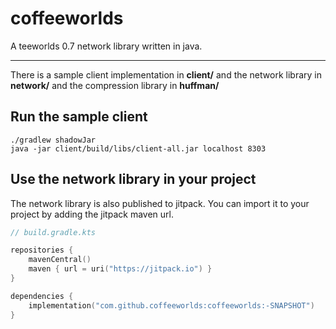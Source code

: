 # coffeeworlds

A teeworlds 0.7 network library written in java.

---

There is a sample client implementation in **client/** and the network library in **network/** and the compression library in **huffman/**

## Run the sample client

```
./gradlew shadowJar
java -jar client/build/libs/client-all.jar localhost 8303
```

## Use the network library in your project

The network library is also published to jitpack. You can import it to your project by adding the jitpack maven url.

```kotlin
// build.gradle.kts

repositories {
    mavenCentral()
    maven { url = uri("https://jitpack.io") }
}

dependencies {
    implementation("com.github.coffeeworlds:coffeeworlds:-SNAPSHOT")
}
```
